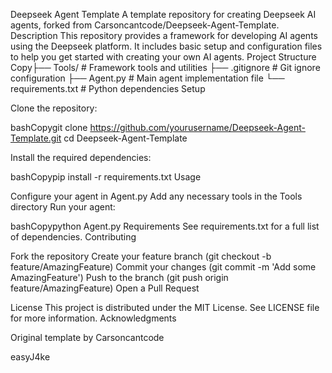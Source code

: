 Deepseek Agent Template
A template repository for creating Deepseek AI agents, forked from Carsoncantcode/Deepseek-Agent-Template.
Description
This repository provides a framework for developing AI agents using the Deepseek platform. It includes basic setup and configuration files to help you get started with creating your own AI agents.
Project Structure
Copy├── Tools/              # Framework tools and utilities
├── .gitignore         # Git ignore configuration
├── Agent.py           # Main agent implementation file
└── requirements.txt   # Python dependencies
Setup

Clone the repository:

bashCopygit clone https://github.com/yourusername/Deepseek-Agent-Template.git
cd Deepseek-Agent-Template

Install the required dependencies:

bashCopypip install -r requirements.txt
Usage

Configure your agent in Agent.py
Add any necessary tools in the Tools directory
Run your agent:

bashCopypython Agent.py
Requirements
See requirements.txt for a full list of dependencies.
Contributing

Fork the repository
Create your feature branch (git checkout -b feature/AmazingFeature)
Commit your changes (git commit -m 'Add some AmazingFeature')
Push to the branch (git push origin feature/AmazingFeature)
Open a Pull Request

License
This project is distributed under the MIT License. See LICENSE file for more information.
Acknowledgments

Original template by Carsoncantcode


easyJ4ke
